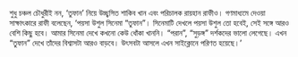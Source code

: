 শুধু চঞ্চল চৌধুরীই নন, ‘তুফান’ নিয়ে উচ্ছ্বসিত শাকিব খান এবং পরিচালক রায়হান রাফীও। গণমাধ্যমে দেওয়া সাক্ষাৎকারে রাফী বলেছেন, ‘পয়সা উশুল সিনেমা “তুফান”। সিনেমাটি দেখলে পয়সা উশুল তো হবেই, সেই সঙ্গে আরও বেশি কিছু হবে। আমার সিনেমা দেখে কখনো কেউ ধোঁকা খাননি। “পরান”, “সুড়ঙ্গ” দর্শকদের ভালো লেগেছে। এখন “তুফান” দেখে তাঁদের বিশ্বাসটা আরও বাড়বে। উৎসবটা আসলে এখন সাইক্লোনে পরিণত হয়েছে।’
